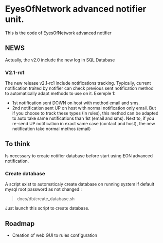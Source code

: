 # EyesOfNetwork advanced notifier unit.
This is the code of EyesOfNetwork advanced notifier

## NEWS
Actually, the v2.0 include the new log in SQL Database

### V2.1-rc1
The new release v2.1-rc1 include notifications tracking.
Typically, current notification traited by notifier can check previous sent notification method to automatically adapt methods to use on it.
Exemple 1:
* 1st notification sent DOWN on host with method email and sms.
* 2nd notification sent UP on host with normal notification only email. But if you choose to track these types (In rules), this method can be adapted to auto take same notifications than 1st (email and sms). Next to, if you re-send UP notification in exact same case (contact and host), the new notification take normal methos (email)

## To think
Is necessary to create notifier database before start using EON advanced notification.

### Create database
A script exist to automaticaly create database on running system if default mysql root password as not changed :
> docs/db/create_database.sh

Just launch this script to create database.

## Roadmap
* Creation of web GUI to rules configuration 
